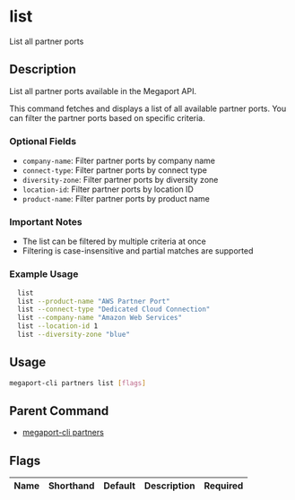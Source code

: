 # list

List all partner ports

## Description

List all partner ports available in the Megaport API.

This command fetches and displays a list of all available partner ports. You can filter the partner ports based on specific criteria.

### Optional Fields
  - `company-name`: Filter partner ports by company name
  - `connect-type`: Filter partner ports by connect type
  - `diversity-zone`: Filter partner ports by diversity zone
  - `location-id`: Filter partner ports by location ID
  - `product-name`: Filter partner ports by product name

### Important Notes
  - The list can be filtered by multiple criteria at once
  - Filtering is case-insensitive and partial matches are supported

### Example Usage

```sh
  list
  list --product-name "AWS Partner Port"
  list --connect-type "Dedicated Cloud Connection"
  list --company-name "Amazon Web Services"
  list --location-id 1
  list --diversity-zone "blue"
```

## Usage

```sh
megaport-cli partners list [flags]
```


## Parent Command

* [megaport-cli partners](megaport-cli_partners.md)
## Flags

| Name | Shorthand | Default | Description | Required |
|------|-----------|---------|-------------|----------|

